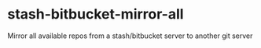 # stash-bitbucket-mirror-all
Mirror all available repos from a stash/bitbucket server to another git server
